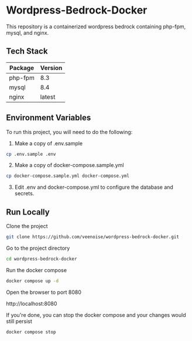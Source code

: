 
# Wordpress-Bedrock-Docker

This repository is a containerized wordpress bedrock containing php-fpm, mysql, and nginx.


## Tech Stack

| **Package** | **Version** |
|-------------|-------------|
| php-fpm     | 8.3         |
| mysql       | 8.4         |
| nginx       | latest      |


## Environment Variables

To run this project, you will need to do the following:

1. Make a copy of .env.sample

```bash
cp .env.sample .env
```

2. Make a copy of docker-compose.sample.yml

```bash
cp docker-compose.sample.yml docker-compose.yml
```

3. Edit .env and docker-compose.yml to configure the database and secrets.


## Run Locally

Clone the project

```bash
git clone https://github.com/veenoise/wordpress-bedrock-docker.git
```

Go to the project directory

```bash
cd wordpress-bedrock-docker
```

Run the docker compose

```bash
docker compose up -d
```

Open the browser to port 8080

http://localhost:8080

If you're done, you can stop the docker compose and your changes would still persist

```bash
docker compose stop
```